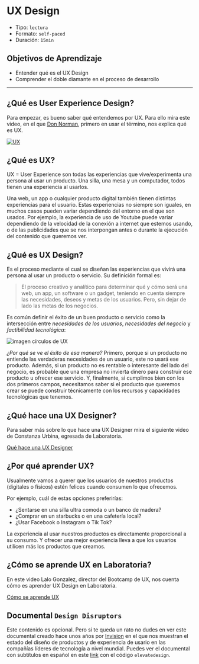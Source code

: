 # UX Design

- Tipo: `lectura`
- Formato: `self-paced`
- Duración: `15min`

## Objetivos de Aprendizaje

- Entender qué es el UX Design
- Comprender el doble diamante en el proceso de desarrollo

***

## ¿Qué es User Experience Design?

Para empezar, es bueno saber qué entendemos por UX. Para ello mira este video,
en el que [Don Norman](https://es.wikipedia.org/wiki/Donald_Norman), primero en
usar el término, nos explica qué es UX.

[![UX](https://i.ytimg.com/vi/9BdtGjoIN4E/0.jpg)](https://www.youtube.com/watch?v=9BdtGjoIN4E&cc_lang_pref=es&cc_load_policy=1)

## ¿Qué es UX?

UX = User Experience son todas las experiencias que vive/experimenta una persona
al usar un producto. Una silla, una mesa y un computador, todos tienen una
experiencia al usarlos.

Una web, un app o cualquier producto digital también tienen distintas
experiencias para el usuario. Estas experiencias no siempre son iguales, en
muchos casos pueden variar dependiendo del entorno en el que son usados. Por
ejemplo, la experiencia de uso de Youtube puede variar dependiendo de la
velocidad de la conexión a internet que estemos usando, o de las publicidades
que se nos interpongan antes o durante la ejecución del contenido que queremos
ver.

## ¿Qué es UX Design?

Es el proceso mediante el cual se diseñan las experiencias que vivirá una
persona al usar un producto o servicio. Su definición formal es:

> El proceso creativo y analítico para determinar qué y cómo será una web, un
  app, un software o un gadget, teniendo en cuenta siempre las necesidades,
  deseos y metas de los usuarios. Pero, sin dejar de lado las metas de los
  negocios.

Es común definir el éxito de un buen
producto o servicio como la intersección entre _necesidades de los usuarios_,
_necesidades del negocio_ y _factibilidad tecnológica_:

![imagen círculos de UX](https://lh3.googleusercontent.com/wxrUaO8vqkQW0jb70jrBAcCgBJhRwffdlXVRf00VKY8IEJnr0btCeQ8HOKmGoQZ_QD9tNCLBC3Ke8EccXJ7riNKy1kSkQMOxADOW3GM3Py9HUXlucrlO9B_FA6xEbN5FGwWP0zrulFo)

_¿Por qué se ve el éxito de esa manera?_ Primero, porque si un producto no
entiende las verdaderas necesidades de un usuario, este no usará ese producto.
Además, si un producto no es rentable o interesante del lado del negocio, es
probable que una empresa no invierta dinero para construir ese producto u
ofrecer ese servicio. Y, finalmente, si cumplimos bien con los dos primeros
campos, necesitamos saber si el producto que queremos crear se puede construir
técnicamente con los recursos y capacidades tecnológicas que tenemos.

## ¿Qué hace una UX Designer?

Para saber más sobre lo que hace una UX Designer mira el siguiente video de
Constanza Urbina, egresada de Laboratoria.

[Qué hace una UX Designer](https://www.youtube.com/watch?v=PQtDFGZhFzc&feature=youtu.be )

## ¿Por qué aprender UX?

Usualmente vamos a querer que los usuarios de nuestros productos (digitales o
físicos) estén felices cuando consumen lo que ofrecemos.

Por ejemplo, cuál de estas opciones preferirías:

- ¿Sentarse en una silla ultra comoda o un banco de madera?
- ¿Comprar en un starbucks o en una cafetería local?
- ¿Usar Facebook o Instagram o Tik Tok?

La experiencia al usar nuestros productos es directamente proporcional a su
consumo. Y ofrecer una mejor experiencia lleva a que los usuarios utilicen más
los productos que creamos.

## ¿Cómo se aprende UX en Laboratoria?

En este video Lalo Gonzalez, director del Bootcamp de UX, nos cuenta cómo es
aprender UX Design en Laboratoria.

[Cómo se aprende UX](https://www.youtube.com/watch?v=MW2qV3oZtCw&feature=youtu.be)


## Documental `Design Disruptors`

Este contenido es opcional. Pero si te queda un rato no dudes en ver este
documental creado hace unos años por [Invision](http://invisionapp.com/) en el
que nos muestran el estado del diseño de productos y de experiencia de usario en
las compañías líderes de tecnología a nivel mundial. Puedes ver el documental
con subtítulos en español en este [link](https://www.designdisruptors.com/priority-access)
con el código `elevatedesign`.